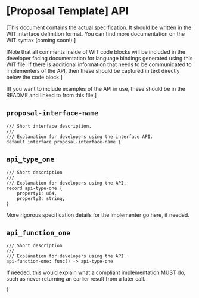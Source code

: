 # [Proposal Template] API

[This document contains the actual specification. It should be written in the WIT interface definition format. You can find more documentation on the WIT syntax (coming soon!).]

[Note that all comments inside of WIT code blocks will be included in the developer facing documentation for language bindings generated using this WIT file. If there is additional information that needs to be communicated to implementers of the API, then these should be captured in text directly below the code block.]

[If you want to include examples of the API in use, these should be in the README and linked to from this file.]

## `proposal-interface-name`

```wit
/// Short interface description.
///
/// Explanation for developers using the interface API.
default interface proposal-interface-name {
```

## `api_type_one`

```wit
/// Short description
///
/// Explanation for developers using the API.
record api-type-one {
    property1: u64,
    property2: string,
}
```

More rigorous specification details for the implementer go here, if needed.

## `api_function_one`

```wit
/// Short description
///
/// Explanation for developers using the API.
api-function-one: func() -> api-type-one
```

If needed, this would explain what a compliant implementation MUST do, such as never returning an earlier result from a later call.

```wit
}
```
